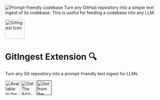![Prompt-friendly codebase
Turn any GitHub repository into a simple text ingest of its codebase.
This is useful for feeding a codebase into any LLM.](https://github.com/user-attachments/assets/e3b87d4f-5617-446f-90b3-035d5f7d5e1e)

<img width="64" height="64" src="https://github.com/user-attachments/assets/e6a0c74d-0548-4c76-8536-c613ded73430" alt="GitIngest Icon"><h1>GitIngest Extension 🔍</h1>
Turn any Git repository into a prompt-friendly text ingest for LLMs.

<a href="https://chromewebstore.google.com/detail/adfjahbijlkjfoicpjkhjicpjpjfaood" target="_blank" title="Get GitIngest Extension from Chrome Web Store"><img height="48" src="https://github.com/user-attachments/assets/20a6e44b-fd46-4e6c-8ea6-aad436035753" alt="Available in the Chrome Web Store" /></a>
<a href="https://addons.mozilla.org/firefox/addon/gitingest/" target="_blank" title="Get GitIngest Extension from Firefox Add-ons"><img height="48" src="https://github.com/user-attachments/assets/c0e99e6b-97cf-4af2-9737-099db7d3538b" alt="Get The Add-on for Firefox" /></a>
<a href="" target="_blank" title="Get GitIngest Extension from Firefox Add-ons"><img height="48" src="https://github.com/user-attachments/assets/204157eb-4cae-4c0e-b2cb-db514419fd9e" alt="Get from the Edge Add-ons" /></a>
